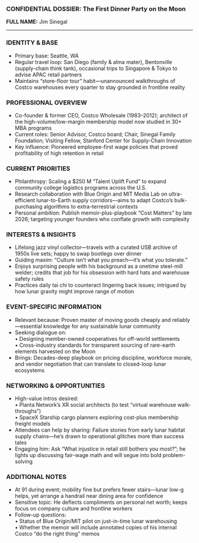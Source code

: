 ### CONFIDENTIAL DOSSIER: The First Dinner Party on the Moon

**FULL NAME:** Jim Sinegal

---
### IDENTITY & BASE
- Primary base: Seattle, WA
- Regular travel loop: San Diego (family & alma mater), Bentonville (supply-chain think tank), occasional trips to Singapore & Tokyo to advise APAC retail partners  
- Maintains “store-floor tour” habit—unannounced walkthroughs of Costco warehouses every quarter to stay grounded in frontline reality

### PROFESSIONAL OVERVIEW
- Co-founder & former CEO, Costco Wholesale (1983–2012); architect of the high-volume/low-margin membership model now studied in 30+ MBA programs  
- Current roles: Senior Advisor, Costco board; Chair, Sinegal Family Foundation; Visiting Fellow, Stanford Center for Supply-Chain Innovation  
- Key influence: Pioneered employee-first wage policies that proved profitability of high retention in retail

### CURRENT PRIORITIES
- Philanthropy: Scaling a $250 M “Talent Uplift Fund” to expand community college logistics programs across the U.S.  
- Research collaboration with Blue Origin and MIT Media Lab on ultra-efficient lunar-to-Earth supply corridors—aims to adapt Costco’s bulk-purchasing algorithms to extra-terrestrial contexts  
- Personal ambition: Publish memoir-plus-playbook “Cost Matters” by late 2026; targeting younger founders who conflate growth with complexity

### INTERESTS & INSIGHTS
- Lifelong jazz vinyl collector—travels with a curated USB archive of 1950s live sets; happy to swap bootlegs over dinner  
- Guiding maxim: “Culture isn’t what you preach—it’s what you tolerate.”  
- Enjoys surprising people with his background as a onetime steel-mill welder; credits that job for his obsession with hard hats and warehouse safety rules  
- Practices daily tai chi to counteract lingering back issues; intrigued by how lunar gravity might improve range of motion

### EVENT-SPECIFIC INFORMATION
- Relevant because: Proven master of moving goods cheaply and reliably—essential knowledge for any sustainable lunar community  
- Seeking dialogue on:  
  • Designing member-owned cooperatives for off-world settlements  
  • Cross-industry standards for transparent sourcing of rare-earth elements harvested on the Moon  
- Brings: Decades-deep playbook on pricing discipline, workforce morale, and vendor negotiation that can translate to closed-loop lunar ecosystems

### NETWORKING & OPPORTUNITIES
- High-value intros desired:  
  • Planta Network’s XR social architects (to test “virtual warehouse walk-throughs”)  
  • SpaceX Starship cargo planners exploring cost-plus membership freight models  
- Attendees can help by sharing: Failure stories from early lunar habitat supply chains—he’s drawn to operational glitches more than success tales  
- Engaging him: Ask “What injustice in retail still bothers you most?”; he lights up discussing fair-wage math and will segue into bold problem-solving

### ADDITIONAL NOTES
- At 91 during event; mobility fine but prefers fewer stairs—lunar low-g helps, yet arrange a handrail near dining area for confidence  
- Sensitive topic: He deflects compliments on personal net worth; keeps focus on company culture and frontline workers  
- Follow-up questions:  
  • Status of Blue Origin/MIT pilot on just-in-time lunar warehousing  
  • Whether the memoir will include annotated copies of his internal Costco “do the right thing” memos